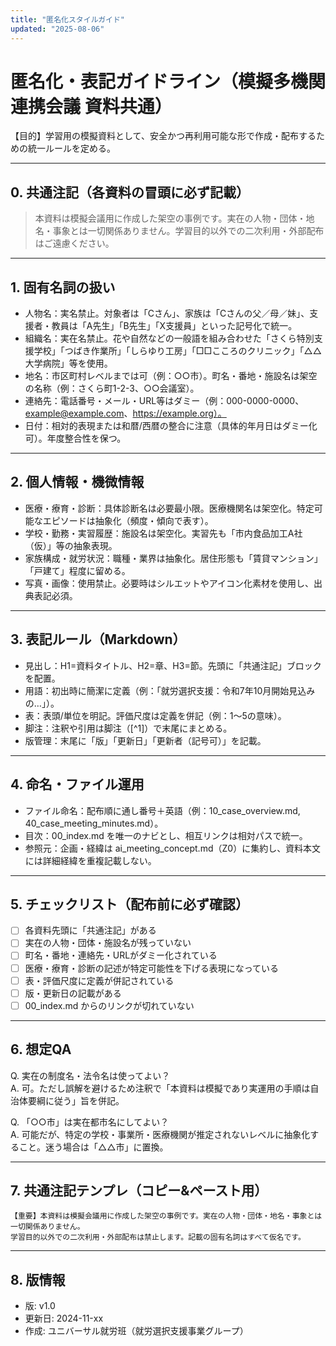 ```yaml
---
title: "匿名化スタイルガイド"
updated: "2025-08-06"
---
```


# 匿名化・表記ガイドライン（模擬多機関連携会議 資料共通）

【目的】学習用の模擬資料として、安全かつ再利用可能な形で作成・配布するための統一ルールを定める。

---

## 0. 共通注記（各資料の冒頭に必ず記載）

> 本資料は模擬会議用に作成した架空の事例です。実在の人物・団体・地名・事象とは一切関係ありません。学習目的以外での二次利用・外部配布はご遠慮ください。

---

## 1. 固有名詞の扱い

- 人物名：実名禁止。対象者は「Cさん」、家族は「Cさんの父／母／妹」、支援者・教員は「A先生」「B先生」「X支援員」といった記号化で統一。
- 組織名：実在名禁止。花や自然などの一般語を組み合わせた「さくら特別支援学校」「つばき作業所」「しらゆり工房」「□□こころのクリニック」「△△大学病院」等を使用。
- 地名：市区町村レベルまでは可（例：○○市）。町名・番地・施設名は架空の名称（例：さくら町1-2-3、○○会議室）。
- 連絡先：電話番号・メール・URL等はダミー（例：000-0000-0000、example@example.com、https://example.org）。
- 日付：相対的表現または和暦/西暦の整合に注意（具体的年月日はダミー化可）。年度整合性を保つ。

---

## 2. 個人情報・機微情報

- 医療・療育・診断：具体診断名は必要最小限。医療機関名は架空化。特定可能なエピソードは抽象化（頻度・傾向で表す）。
- 学校・勤務・実習履歴：施設名は架空化。実習先も「市内食品加工A社（仮）」等の抽象表現。
- 家族構成・就労状況：職種・業界は抽象化。居住形態も「賃貸マンション」「戸建て」程度に留める。
- 写真・画像：使用禁止。必要時はシルエットやアイコン化素材を使用し、出典表記必須。

---

## 3. 表記ルール（Markdown）

- 見出し：H1=資料タイトル、H2=章、H3=節。先頭に「共通注記」ブロックを配置。
- 用語：初出時に簡潔に定義（例：「就労選択支援：令和7年10月開始見込みの…」）。
- 表：表頭/単位を明記。評価尺度は定義を併記（例：1〜5の意味）。
- 脚注：注釈や引用は脚注（[^1]）で末尾にまとめる。
- 版管理：末尾に「版」「更新日」「更新者（記号可）」を記載。

---

## 4. 命名・ファイル運用

- ファイル命名：配布順に通し番号＋英語（例：10_case_overview.md, 40_case_meeting_minutes.md）。
- 目次：00_index.md を唯一のナビとし、相互リンクは相対パスで統一。
- 参照元：企画・経緯は ai_meeting_concept.md（Z0）に集約し、資料本文には詳細経緯を重複記載しない。

---

## 5. チェックリスト（配布前に必ず確認）

- [ ] 各資料先頭に「共通注記」がある
- [ ] 実在の人物・団体・施設名が残っていない
- [ ] 町名・番地・連絡先・URLがダミー化されている
- [ ] 医療・療育・診断の記述が特定可能性を下げる表現になっている
- [ ] 表・評価尺度に定義が併記されている
- [ ] 版・更新日の記載がある
- [ ] 00_index.md からのリンクが切れていない

---

## 6. 想定QA

Q. 実在の制度名・法令名は使ってよい？  
A. 可。ただし誤解を避けるため注釈で「本資料は模擬であり実運用の手順は自治体要綱に従う」旨を併記。

Q. 「○○市」は実在都市名にしてよい？  
A. 可能だが、特定の学校・事業所・医療機関が推定されないレベルに抽象化すること。迷う場合は「△△市」に置換。

---

## 7. 共通注記テンプレ（コピー&ペースト用）

```
【重要】本資料は模擬会議用に作成した架空の事例です。実在の人物・団体・地名・事象とは一切関係ありません。
学習目的以外での二次利用・外部配布は禁止します。記載の固有名詞はすべて仮名です。
```

---

## 8. 版情報

- 版: v1.0  
- 更新日: 2024-11-xx  
- 作成: ユニバーサル就労班（就労選択支援事業グループ）